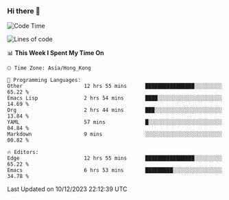 ### Hi there 👋

<!--
**nicehiro/nicehiro** is a ✨ _special_ ✨ repository because its `README.md` (this file) appears on your GitHub profile.

Here are some ideas to get you started:

- 🔭 I’m currently working on ...
- 🌱 I’m currently learning ...
- 👯 I’m looking to collaborate on ...
- 🤔 I’m looking for help with ...
- 💬 Ask me about ...
- 📫 How to reach me: ...
- 😄 Pronouns: ...
- ⚡ Fun fact: ...
-->

<!--START_SECTION:waka-->
![Code Time](http://img.shields.io/badge/Code%20Time-138%20hrs%2019%20mins-blue)

![Lines of code](https://img.shields.io/badge/From%20Hello%20World%20I%27ve%20Written-2.6%20million%20lines%20of%20code-blue)

📊 **This Week I Spent My Time On** 

```text
🕑︎ Time Zone: Asia/Hong_Kong

💬 Programming Languages: 
Other                    12 hrs 55 mins      ████████████████░░░░░░░░░   65.22 % 
Emacs Lisp               2 hrs 54 mins       ████░░░░░░░░░░░░░░░░░░░░░   14.69 % 
Org                      2 hrs 44 mins       ███░░░░░░░░░░░░░░░░░░░░░░   13.84 % 
YAML                     57 mins             █░░░░░░░░░░░░░░░░░░░░░░░░   04.84 % 
Markdown                 9 mins              ░░░░░░░░░░░░░░░░░░░░░░░░░   00.82 % 

🔥 Editors: 
Edge                     12 hrs 55 mins      ████████████████░░░░░░░░░   65.22 % 
Emacs                    6 hrs 53 mins       █████████░░░░░░░░░░░░░░░░   34.78 % 
```


 Last Updated on 10/12/2023 22:12:39 UTC
<!--END_SECTION:waka-->
